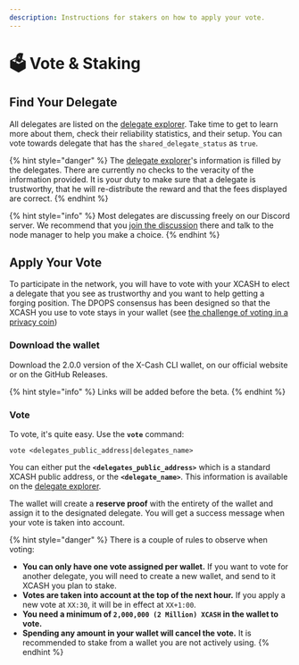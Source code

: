 ```yaml
---
description: Instructions for stakers on how to apply your vote.
---
```


# 🗳️ Vote & Staking

## Find Your Delegate

All delegates are listed on the [delegate explorer](http://delegates.xcash.foundation/). Take time to get to learn more about them, check their reliability statistics, and their setup. You can vote towards delegate that has the `shared_delegate_status` as `true`.

{% hint style="danger" %}
The [delegate explorer](http://delegates.xcash.foundation/)'s information is filled by the delegates. There are currently no checks to the veracity of the information provided. It is your duty to make sure that a delegate is trustworthy, that he will re-distribute the reward and that the fees displayed are correct.
{% endhint %}

{% hint style="info" %}
Most delegates are discussing freely on our Discord server. We recommend that you [join the discussion](https://discord.gg/4CAahnd) there and talk to the node manager to help you make a choice.
{% endhint %}

## Apply Your Vote

To participate in the network, you will have to vote with your XCASH to elect a delegate that you see as trustworthy and you want to help getting a forging position. The DPOPS consensus has been designed so that the XCASH you use to vote stays in your wallet \(see [the challenge of voting in a privacy coin](https://docs.xcash.foundation/dpops/yellowpaper-delagated-proof-of-private-stake#the-challenges-of-staking-and-voting-in-a-privacy-coin)\)

### Download the wallet

Download the 2.0.0 version of the X-Cash CLI wallet, on our official website or on the GitHub Releases.

{% hint style="info" %}
Links will be added before the beta.
{% endhint %}

### Vote

To vote, it's quite easy. Use the **`vote`** command:

```text
vote <delegates_public_address|delegates_name>
```

You can either put the **`<delegates_public_address>`** which is a standard XCASH public address, or the **`<delegate_name>`**. This information is available on the [delegate explorer](http://delegates.xcash.foundation/).

The wallet will create a **reserve proof** with the entirety of the wallet and assign it to the designated delegate. You will get a success message when your vote is taken into account.

{% hint style="danger" %}
There is a couple of rules to observe when voting:

* **You can only have one vote assigned per wallet.** If you want to vote for another delegate, you will need to create a new wallet, and send to it XCASH you plan to stake.
* **Votes are taken into account at the top of the next hour.** If you apply a new vote at `XX:30`, it will be in effect at `XX+1:00`.
* **You need a minimum of `2,000,000 (2 Million) XCASH` in the wallet to vote.**
* **Spending any amount in your wallet will cancel the vote.** It is recommended to stake from a wallet you are not actively using.
{% endhint %}

